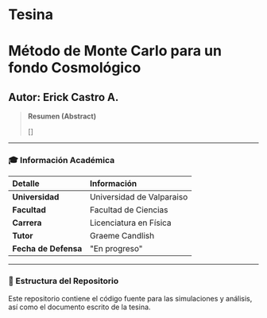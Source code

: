 # Tesina

# Método de Monte Carlo para un fondo Cosmológico

## Autor: Erick Castro A.

> **Resumen (Abstract)**
>
> []

---

### 🎓 Información Académica

| Detalle | Información |
| :--- | :--- |
| **Universidad** | Universidad de Valparaiso |
| **Facultad** | Facultad de Ciencias |
| **Carrera** | Licenciatura en Física |
| **Tutor** | Graeme Candlish |
| **Fecha de Defensa** | "En progreso" |

---

### 📂 Estructura del Repositorio

Este repositorio contiene el código fuente para las simulaciones y análisis, así como el documento escrito de la tesina.
